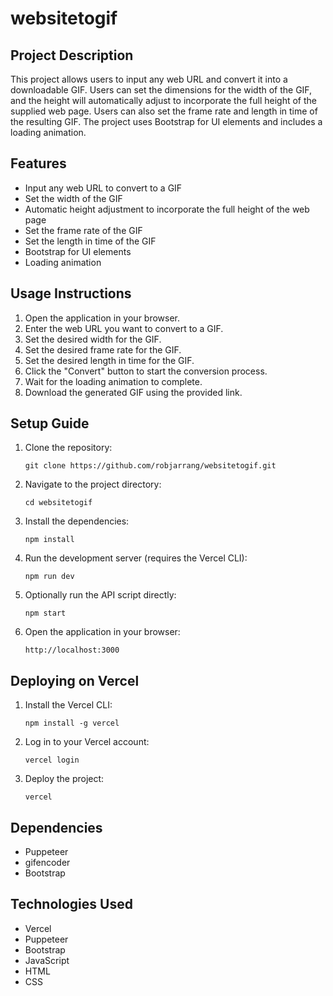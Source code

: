 # websitetogif

## Project Description

This project allows users to input any web URL and convert it into a downloadable GIF. Users can set the dimensions for the width of the GIF, and the height will automatically adjust to incorporate the full height of the supplied web page. Users can also set the frame rate and length in time of the resulting GIF. The project uses Bootstrap for UI elements and includes a loading animation.

## Features

- Input any web URL to convert to a GIF
- Set the width of the GIF
- Automatic height adjustment to incorporate the full height of the web page
- Set the frame rate of the GIF
- Set the length in time of the GIF
- Bootstrap for UI elements
- Loading animation

## Usage Instructions

1. Open the application in your browser.
2. Enter the web URL you want to convert to a GIF.
3. Set the desired width for the GIF.
4. Set the desired frame rate for the GIF.
5. Set the desired length in time for the GIF.
6. Click the "Convert" button to start the conversion process.
7. Wait for the loading animation to complete.
8. Download the generated GIF using the provided link.

## Setup Guide

1. Clone the repository:
   ```
   git clone https://github.com/robjarrang/websitetogif.git
   ```
2. Navigate to the project directory:
   ```
   cd websitetogif
   ```
3. Install the dependencies:
   ```
   npm install
   ```
4. Run the development server (requires the Vercel CLI):
   ```
   npm run dev
   ```
5. Optionally run the API script directly:
   ```
   npm start
   ```
6. Open the application in your browser:
   ```
   http://localhost:3000
   ```

## Deploying on Vercel

1. Install the Vercel CLI:
   ```
   npm install -g vercel
   ```
2. Log in to your Vercel account:
   ```
   vercel login
   ```
3. Deploy the project:
   ```
   vercel
   ```

## Dependencies

- Puppeteer
- gifencoder
- Bootstrap

## Technologies Used

- Vercel
- Puppeteer
- Bootstrap
- JavaScript
- HTML
- CSS
